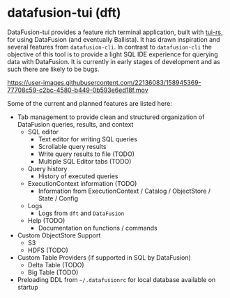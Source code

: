 # datafusion-tui (dft)

DataFusion-tui provides a feature rich terminal application, built with [tui-rs](https://github.com/fdehau/tui-rs), for using DataFusion (and eventually Ballista).  It has drawn inspiration and several features from `datafusion-cli`.  In contrast to `datafusion-cli` the objective of this tool is to provide a light SQL IDE experience for querying data with DataFusion. It is currently in early stages of development and as such there are likely to be bugs.

https://user-images.githubusercontent.com/22136083/158945369-77708c59-c2bc-4580-b449-0b593e6ed18f.mov

Some of the current and planned features are listed here:
- Tab management to provide clean and structured organization of DataFusion queries, results, and context
  - SQL editor
    - Text editor for writing SQL queries
    - Scrollable query results
    - Write query results to file (TODO)
    - Multiple SQL Editor tabs (TODO)
  - Query history
    - History of executed queries
  - ExecutionContext information (TODO)
    - Information from ExecutionContext / Catalog / ObjectStore / State / Config
  - Logs
    - Logs from `dft` and `DataFusion`
  - Help (TODO)
    - Documentation on functions / commands
- Custom ObjectStore Support
  - S3
  - HDFS (TODO)
- Custom Table Providers (if supported in SQL by DataFusion)
  - Delta Table (TODO)
  - Big Table  (TODO)
- Preloading DDL from `~/.datafusionrc` for local database available on startup
